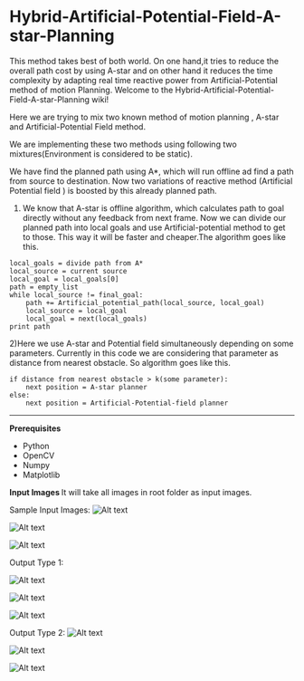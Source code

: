 # Hybrid-Artificial-Potential-Field-A-star-Planning
This method takes best of both world. On one hand,it tries to reduce the overall path cost by using A-star and on other hand it reduces the time complexity by adapting real time reactive power from Artificial-Potential method of motion Planning.
Welcome to the Hybrid-Artificial-Potential-Field-A-star-Planning wiki!

Here we are trying to mix two known method of motion planning , A-star and Artificial-Potential Field method.

We are implementing these two methods using following two mixtures(Environment is considered to be static).

We have find the planned path using A*, which will run offline ad find a path from source to destination.
Now two variations of reactive method (Artificial Potential field ) is boosted by this already planned path. 

1) We know that A-star is offline algorithm, which calculates path to goal directly without any feedback from next frame.  Now we can divide our planned path into local goals and use Artificial-potential method to get to those. This way it will be faster and cheaper.The algorithm goes like this.

```
local_goals = divide path from A*
local_source = current source
local_goal = local_goals[0]
path = empty_list
while local_source != final_goal:
    path += Artificial_potential_path(local_source, local_goal)
    local_source = local_goal
    local_goal = next(local_goals)
print path
```
2)Here we use A-star and Potential field simultaneously depending on some parameters. Currently in this code we are considering that parameter as distance from nearest obstacle. So algorithm goes like this.

```
if distance from nearest obstacle > k(some parameter):
    next position = A-star planner
else:
    next position = Artificial-Potential-field planner
```

---

<b> Prerequisites</b>
- Python
- OpenCV
- Numpy
- Matplotlib

<b> Input Images </b>
It will take all images in root folder as input images.

Sample Input Images:
![Alt text](1.jpg?raw=true "Sample Image")


![Alt text](2.jpg?raw=true "Sample Image")


![Alt text](3.jpg?raw=true "Sample Image")


Output Type 1:

![Alt text](output1/1.jpg?raw=true "Sample Image")


![Alt text](output1/2.jpg?raw=true "Sample Image")


![Alt text](output1/3.jpg?raw=true "Sample Image")


Output Type 2:
![Alt text](output2/1.jpg?raw=true "Sample Image")



![Alt text](output2/2.jpg?raw=true "Sample Image")


![Alt text](output2/3.jpg?raw=true "Sample Image")
